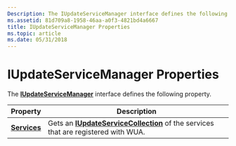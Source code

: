 ```yaml
---
Description: The IUpdateServiceManager interface defines the following property.
ms.assetid: 81d709a8-1958-46aa-a0f3-4821bd4a6667
title: IUpdateServiceManager Properties
ms.topic: article
ms.date: 05/31/2018
---
```


# IUpdateServiceManager Properties

The [**IUpdateServiceManager**](/windows/desktop/api/Wuapi/nn-wuapi-iupdateservicemanager) interface defines the following property.



| Property                                           | Description                                                                                                        |
|----------------------------------------------------|--------------------------------------------------------------------------------------------------------------------|
| [**Services**](/windows/win32/api/wuapi/nf-wuapi-iupdateservicemanager-get_services) | Gets an [**IUpdateServiceCollection**](/windows/desktop/api/Wuapi/nn-wuapi-iupdateservicecollection) of the services that are registered with WUA. |



 

 

 